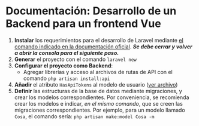 # Documentación: Desarrollo de un Backend para un frontend Vue

1. **Instalar** los requerimientos para el desarrollo de Laravel mediante [el comando indicado en la documentación oficial](https://laravel.com/docs/12.x/installation). ***Se debe cerrar y volver a abrir la consola para el siguiente paso.***
2. **Generar** el proyecto con el comando `laravel new`
3. **Configurar el proyecto como Backend**:
    - Agregar librerías y acceso al archivos de rutas de API con el comando `php artisan install:api`
4. **Añadir** el atributo `HasApiTokens` al modelo de usuario ([ver archivo](../app/Models/User.php))
5. **Definir** las estructuras de la base de datos mediante migraciones, y crear los modelos correspondientes. Por conveniencia, se recomienda crear los modelos e indicar, *en el mismo comando*, que se creen las migraciones correspondientes.
Por ejemplo, para un modelo llamado `Cosa`, el comando sería: `php artisan make:model Cosa -m`
